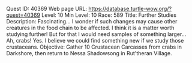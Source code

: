 Quest ID: 40369
Web page URL: https://database.turtle-wow.org/?quest=40369
Level: 10
Min Level: 10
Race: 589
Title: Further Studies
Description: Fascinating... I wonder if such changes may cause other creatures in the food chain to be affected. I think it is a matter worth studying further! But for that I would need samples of something larger... Ah, crabs! Yes. I believe we could find something new if we study those crustaceans.
Objective: Gather 10 Crustacean Carcasses from crabs in Darkshore, then return to Nessa Shadowsong in Rut'theran Village.
